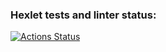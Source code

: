 ### Hexlet tests and linter status:
[![Actions Status](https://github.com/CerberStrix/layout-designer-project-59/workflows/hexlet-check/badge.svg)](https://github.com/CerberStrix/layout-designer-project-59/actions)